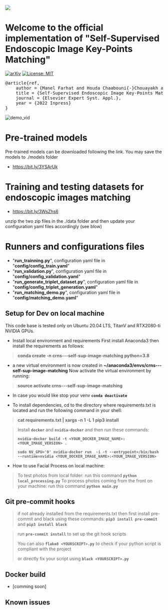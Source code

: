 <img src="http://www.crns.rnrt.tn/front/img/logo.svg">

# Welcome to the official implementation of "Self-Supervised Endoscopic Image Key-Points Matching"
[![arXiv](https://img.shields.io/badge/arXiv-2208.11424-b31b1b.svg)](https://arxiv.org/abs/2208.11424) [![License: MIT](https://img.shields.io/badge/License-MIT-yellow.svg)](https://opensource.org/licenses/MIT)
<pre>
@article{ref,
    author = {Manel Farhat and Houda Chaabouni{-}Chouayakh and Achraf Ben{-}Hamadou}, 
    title = {Self-Supervised Endoscopic Image Key-Points Matching}, 
    journal = {Elsevier Expert Syst. Appl.},
    year = {2022 Inpress}
}
</pre>

![demo_vid](assets/matching_demo.gif)
# Pre-trained models 
Pre-trained models can be downloaded following the link. You may save the models to ./models folder
- https://bit.ly/3YSArUk
# Training and testing datasets for endoscopic images matching
- https://bit.ly/3WsZhs6

unzip the two zip files in the ./data folder and then update your configuration yaml files accordingly (see blow)
  
# Runners and configurations files
- "**run_trainning.py**", configuration yaml file in "**config/config_train.yaml**"
- "**run_validation.py**", configuration yaml file in "**config/config_validation.yaml**"
- "**run_generate_triplet_dataset.py**", configuration yaml file in "**config/config_triplet_generation.yaml**"
- "**run_matching_demo.py**", configuration yaml file in "**config/matching_demo.yaml**"



## Setup for Dev on local machine
This code base is tested only on Ubuntu 20.04 LTS, TitanV and RTX2080-ti NVIDIA GPUs.
- Install local environment and requirements
First install Anaconda3 then install the requirements as follows:

> **conda create -n crns---self-sup-image-matching python=3.8**

- a new virtual environment is now created in **~/anaconda3/envs/crns---self-sup-image-matching**
Now activate the virtual environment by running:

> **source activate crns---self-sup-image-matching**

- In case you would like stop your venv **`conda deactivate`**

- To install dependencies, cd to the directory where requirements.txt is located and run the following command in your shell:

> **cat requirements.txt  | xargs -n 1 -L 1 pip3 install**

> Install **`docker`** and **`nvidia-docker`** and then run these commands:
>
> **`nvidia-docker build -t <YOUR_DOCKER_IMAGE_NAME>:<YOUR_IMAGE_VERSION> . `**
>
> **`sudo NV_GPU='0' nvidia-docker run  -i -t --entrypoint=/bin/bash --runtime=nvidia <YOUR_DOCKER_IMAGE_NAME>:<YOUR_IMAGE_VERSION>`**
>
- How to use Facial Process on local machine:
> To test photos from local folder: run this command **`python local_processing.py`**
> To process photos coming from the front on your machine: run this command **`python main.py`**


## Git pre-commit hooks
> if not already installed from the requirements.txt then first install pre-commit and black using these commands: **`pip3 install pre-commit`**
> and **`pip3 install black`**

> run **`pre-commit install`** to set up the git hook scripts
>
> You can also **`flake8 <YOURSCRIPT>.py`** to check if your python script is compliant with the project
>
> or directly fix your script using **`black <YOURSCRIPT>.py`**


## Docker build
- [comming soon]

## Known issues
